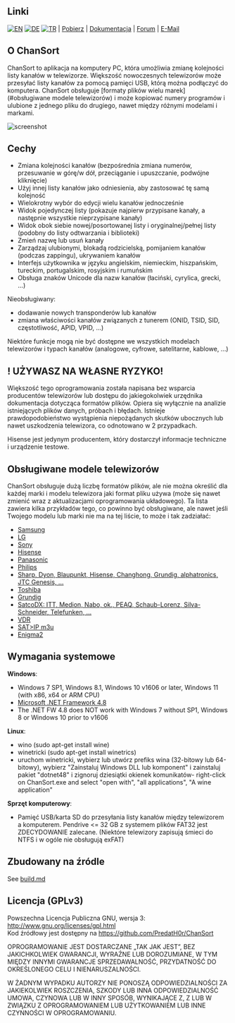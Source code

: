 Linki
-----
[![EN](https://chansort.com/img/flag_en.png)](https://github.com/PredatH0r/ChanSort/blob/master/readme.md)
[![DE](https://chansort.com/img/flag_de.png)](https://github.com/PredatH0r/ChanSort/blob/master/readme_de.md)
[![TR](https://chansort.com/img/flag_tr.png)](https://github.com/PredatH0r/ChanSort/blob/master/readme_tr-TR.md) |
[Pobierz](https://github.com/PredatH0r/ChanSort/releases) | 
[Dokumentacja](https://github.com/PredatH0r/ChanSort/wiki) |
[Forum](https://github.com/PredatH0r/ChanSort/issues) | 
[E-Mail](mailto:horst@beham.biz)

O ChanSort
--------------
ChanSort to aplikacja na komputery PC, która umożliwia zmianę kolejności listy kanałów w telewizorze.
Większość nowoczesnych telewizorów może przesyłać listy kanałów za pomocą pamięci USB, którą można podłączyć do komputera.
ChanSort obsługuje [formaty plików wielu marek] (#obsługiwane modele telewizorów) i może kopiować numery programów i
ulubione z jednego pliku do drugiego, nawet między różnymi modelami i markami.

![screenshot](http://beham.biz/chansort/ChanSort-en.png)

Cechy
--------
- Zmiana kolejności kanałów (bezpośrednia zmiana numerów, przesuwanie w górę/w dół, przeciąganie i upuszczanie, podwójne kliknięcie)
- Użyj innej listy kanałów jako odniesienia, aby zastosować tę samą kolejność
- Wielokrotny wybór do edycji wielu kanałów jednocześnie
- Widok pojedynczej listy (pokazuje najpierw przypisane kanały, a następnie wszystkie nieprzypisane kanały)
- Widok obok siebie nowej/posortowanej listy i oryginalnej/pełnej listy (podobny do listy odtwarzania i biblioteki)
- Zmień nazwę lub usuń kanały
- Zarządzaj ulubionymi, blokadą rodzicielską, pomijaniem kanałów (podczas zappingu), ukrywaniem kanałów
- Interfejs użytkownika w języku angielskim, niemieckim, hiszpańskim, tureckim, portugalskim, rosyjskim i rumuńskim
- Obsługa znaków Unicode dla nazw kanałów (łaciński, cyrylica, grecki, ...)

Nieobsługiwany:
- dodawanie nowych transponderów lub kanałów
- zmiana właściwości kanałów związanych z tunerem (ONID, TSID, SID, częstotliwość, APID, VPID, ...)

Niektóre funkcje mogą nie być dostępne we wszystkich modelach telewizorów i typach kanałów (analogowe, cyfrowe, satelitarne, kablowe, ...)

! UŻYWASZ NA WŁASNE RYZYKO!
------------------------
Większość tego oprogramowania została napisana bez wsparcia producentów telewizorów lub dostępu do jakiegokolwiek urzędnika
dokumentacja dotycząca formatów plików. Opiera się wyłącznie na analizie istniejących plików danych, próbach i błędach.
Istnieje prawdopodobieństwo wystąpienia niepożądanych skutków ubocznych lub nawet uszkodzenia telewizora, co odnotowano w 2 przypadkach.

Hisense jest jedynym producentem, który dostarczył informacje techniczne i urządzenie testowe.

Obsługiwane modele telewizorów
-------------------
ChanSort obsługuje dużą liczbę formatów plików, ale nie można określić dla każdej marki i modelu telewizora
jaki format pliku używa (może się nawet zmienić wraz z aktualizacjami oprogramowania układowego).
Ta lista zawiera kilka przykładów tego, co powinno być obsługiwane, ale nawet jeśli Twojego modelu lub marki nie ma na tej liście,
to może i tak zadziałać:
- [Samsung](source/fileformats.md#samsung)
- [LG](source/fileformats.md#lg)
- [Sony](source/fileformats.md#sony)
- [Hisense](source/fileformats.md#hisense)
- [Panasonic](source/fileformats.md#panasonic)
- [Philips](source/fileformats.md#philips)
- [Sharp, Dyon, Blaupunkt, Hisense, Changhong, Grundig, alphatronics, JTC Genesis, ...](source/fileformats.md#sharp)
- [Toshiba](source/fileformats.md#toshiba)
- [Grundig](source/fileformats.md#grundig)
- [SatcoDX: ITT, Medion, Nabo, ok., PEAQ, Schaub-Lorenz, Silva-Schneider, Telefunken, ...](source/fileformats.md#satcodx)
- [VDR](source/fileformats.md#vdr)
- [SAT>IP m3u](source/fileformats.md#m3u)
- [Enigma2](source/fileformats.md#enigma2)

Wymagania systemowe
-------------------
**Windows**:  
- Windows 7 SP1, Windows 8.1, Windows 10 v1606 or later, Windows 11 (with x86, x64 or ARM CPU)
- [Microsoft .NET Framework 4.8](https://dotnet.microsoft.com/download/dotnet-framework)
- The .NET FW 4.8 does NOT work with Windows 7 without SP1, Windows 8 or Windows 10 prior to v1606

**Linux**:  
- wino (sudo apt-get install wine)
- winetricki (sudo apt-get install winetrics)
- uruchom winetricki, wybierz lub utwórz prefiks wina (32-bitowy lub 64-bitowy), wybierz
  "Zainstaluj Windows DLL lub komponent" i zainstaluj pakiet "dotnet48" i zignoruj dziesiątki okienek komunikatów- right-click on ChanSort.exe and select "open with", "all applications", "A wine application"

**Sprzęt komputerowy**:
- Pamięć USB/karta SD do przesyłania listy kanałów między telewizorem a komputerem. Pendrive <= 32 GB z systemem plików FAT32
  jest ZDECYDOWANIE zalecane. (Niektóre telewizory zapisują śmieci do NTFS i w ogóle nie obsługują exFAT)

Zbudowany na źródle
-----------------
See [build.md](source/build.md)

Licencja (GPLv3)
---------------
Powszechna Licencja Publiczna GNU, wersja 3: http://www.gnu.org/licenses/gpl.html  
Kod źródłowy jest dostępny na https://github.com/PredatH0r/ChanSort

OPROGRAMOWANIE JEST DOSTARCZANE „TAK JAK JEST”, BEZ JAKICHKOLWIEK GWARANCJI,
WYRAŹNE LUB DOROZUMIANE, W TYM MIĘDZY INNYMI GWARANCJE
SPRZEDAWALNOŚĆ, PRZYDATNOŚĆ DO OKREŚLONEGO CELU I NIENARUSZALNOŚCI.

W ŻADNYM WYPADKU AUTORZY NIE PONOSZĄ ODPOWIEDZIALNOŚCI ZA JAKIEKOLWIEK ROSZCZENIA, SZKODY LUB
INNA ODPOWIEDZIALNOŚĆ UMOWA, CZYNOWA LUB W INNY SPOSÓB,
WYNIKAJĄCE Z, Z LUB W ZWIĄZKU Z OPROGRAMOWANIEM LUB UŻYTKOWANIEM LUB
INNE CZYNNOŚCI W OPROGRAMOWANIU.
